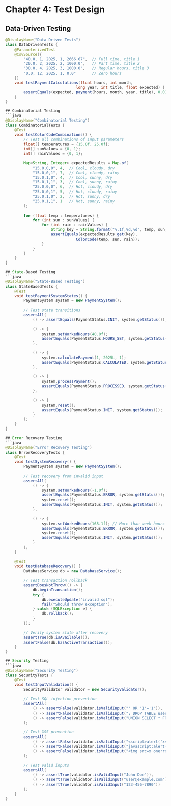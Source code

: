 # Chapter 4: Test Design

## Data-Driven Testing
```java
@DisplayName("Data-Driven Tests")
class DataDrivenTests {
    @ParameterizedTest
    @CsvSource({
        "40.0, 1, 2025, 1, 2666.67",  // Full time, title 1
        "20.0, 2, 2025, 2, 1000.0",   // Part time, title 2
        "30.0, 4, 2025, 3, 1000.0",   // Regular hours, title 3
        "0.0, 12, 2025, 1, 0.0"       // Zero hours
    })
    void testPaymentCalculations(float hours, int month, 
                               long year, int title, float expected) {
        assertEquals(expected, payment(hours, month, year, title), 0.01);
    }
}

## Combinatorial Testing
```java
@DisplayName("Combinatorial Testing")
class CombinatorialTests {
    @Test
    void testColorCodeCombinations() {
        // Test all combinations of input parameters
        float[] temperatures = {15.0f, 25.0f};
        int[] sunValues = {0, 1};
        int[] rainValues = {0, 1};
        
        Map<String, Integer> expectedResults = Map.of(
            "15.0,0,0", 4,  // Cool, cloudy, dry
            "15.0,0,1", 7,  // Cool, cloudy, rainy
            "15.0,1,0", 4,  // Cool, sunny, dry
            "15.0,1,1", 3,  // Cool, sunny, rainy
            "25.0,0,0", 6,  // Hot, cloudy, dry
            "25.0,0,1", 5,  // Hot, cloudy, rainy
            "25.0,1,0", 2,  // Hot, sunny, dry
            "25.0,1,1", 1   // Hot, sunny, rainy
        );
        
        for (float temp : temperatures) {
            for (int sun : sunValues) {
                for (int rain : rainValues) {
                    String key = String.format("%.1f,%d,%d", temp, sun, rain);
                    assertEquals(expectedResults.get(key), 
                               ColorCode(temp, sun, rain));
                }
            }
        }
    }
}

## State-Based Testing
```java
@DisplayName("State-Based Testing")
class StateBasedTests {
    @Test
    void testPaymentSystemStates() {
        PaymentSystem system = new PaymentSystem();
        
        // Test state transitions
        assertAll(
            () -> assertEquals(PaymentStatus.INIT, system.getStatus()),
            
            () -> {
                system.setWorkedHours(40.0f);
                assertEquals(PaymentStatus.HOURS_SET, system.getStatus());
            },
            
            () -> {
                system.calculatePayment(1, 2025L, 1);
                assertEquals(PaymentStatus.CALCULATED, system.getStatus());
            },
            
            () -> {
                system.processPayment();
                assertEquals(PaymentStatus.PROCESSED, system.getStatus());
            },
            
            () -> {
                system.reset();
                assertEquals(PaymentStatus.INIT, system.getStatus());
            }
        );
    }
}

## Error Recovery Testing
```java
@DisplayName("Error Recovery Testing")
class ErrorRecoveryTests {
    @Test
    void testSystemRecovery() {
        PaymentSystem system = new PaymentSystem();
        
        // Test recovery from invalid input
        assertAll(
            () -> {
                system.setWorkedHours(-1.0f);
                assertEquals(PaymentStatus.ERROR, system.getStatus());
                system.reset();
                assertEquals(PaymentStatus.INIT, system.getStatus());
            },
            
            () -> {
                system.setWorkedHours(168.1f); // More than week hours
                assertEquals(PaymentStatus.ERROR, system.getStatus());
                system.reset();
                assertEquals(PaymentStatus.INIT, system.getStatus());
            }
        );
    }
    
    @Test
    void testDatabaseRecovery() {
        DatabaseService db = new DatabaseService();
        
        // Test transaction rollback
        assertDoesNotThrow(() -> {
            db.beginTransaction();
            try {
                db.executeUpdate("invalid sql");
                fail("Should throw exception");
            } catch (SQLException e) {
                db.rollback();
            }
        });
        
        // Verify system state after recovery
        assertTrue(db.isAvailable());
        assertFalse(db.hasActiveTransaction());
    }
}

## Security Testing
```java
@DisplayName("Security Testing")
class SecurityTests {
    @Test
    void testInputValidation() {
        SecurityValidator validator = new SecurityValidator();
        
        // Test SQL injection prevention
        assertAll(
            () -> assertFalse(validator.isValidInput("' OR '1'='1")),
            () -> assertFalse(validator.isValidInput("; DROP TABLE users;")),
            () -> assertFalse(validator.isValidInput("UNION SELECT * FROM passwords"))
        );
        
        // Test XSS prevention
        assertAll(
            () -> assertFalse(validator.isValidInput("<script>alert('xss')</script>")),
            () -> assertFalse(validator.isValidInput("javascript:alert(1)")),
            () -> assertFalse(validator.isValidInput("<img src=x onerror=alert('xss')>"))
        );
        
        // Test valid inputs
        assertAll(
            () -> assertTrue(validator.isValidInput("John Doe")),
            () -> assertTrue(validator.isValidInput("user@example.com")),
            () -> assertTrue(validator.isValidInput("123-456-7890"))
        );
    }
}
```

